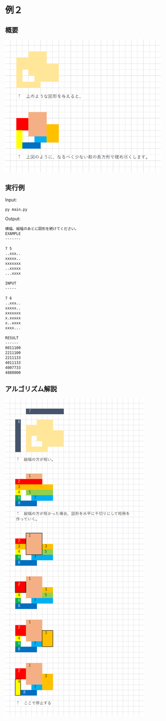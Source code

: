 # 例２


## 概要

![例２概要](./img/202501__pg__29-2347--explain-o2o3.png)  


## 実行例

Input:  

```shell
py main.py
```

Output:  

```plaintext
横幅、縦幅のあとに図形を続けてください。
EXAMPLE
-------

7 5
..xxx..
xxxxx..
xxxxxxx
..xxxxx
...xxxx

INPUT
-----

7 6
..xxx..
xxxxx..
xxxxxxx
x.xxxxx
x..xxxx
xxxx...

RESULT
------
0011100
2211100
2211133
4011133
4007733
4888000
```


## アルゴリズム解説

![例２解説](./img/202501__pg__29-2347--explain-o2o4.png)  
